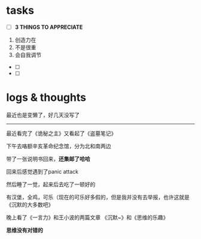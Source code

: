 # tasks
- [ ] **3 THINGS TO APPRECIATE**
1. 创造力在
2. 不是很重
3. 会自我调节
- [ ] 
- [ ] 


# logs & thoughts

最近也是变懒了，好几天没写了

---

最近看完了《诡秘之主》又看起了《盗墓笔记》

下午去咯额辛亥革命纪念馆，分为北和南两边

带了一张说明书回来，**还集邮了哈哈**

回来后感觉遇到了panic attack

然后睡了一觉，起来后去吃了一顿好的

有汉堡，全鸡，可乐（现在的可乐好多假的，但是我并没有去举报，也许这就是《沉默的大多数吧》

晚上看了《一言力》和王小波的两篇文章
《沉默~》和《思维的乐趣》

**思维没有对错的**



